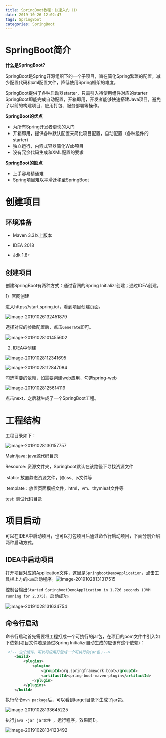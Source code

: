 ```yaml
---
title: SpringBoot教程：快速入门（1）
date: 2019-10-26 12:02:47
tags: SpringBoot
categories: SpringBoot
---
```


# SpringBoot简介

**什么是SpringBoot?**

SpringBoot是Spring开源组织下的一个子项目，旨在简化Spring繁琐的配置，减少配置代码和xml配置文件，降低使用Spring框架的难度。

SpringBoot提供了各种启动器starter，只需引入待使用组件对应的starter SpringBoot即能完成自动配置，开箱即用，开发者能够快速搭建Java项目，避免了以前的构建项目、应用打包、服务部署等操作。

**SpringBoot的优点**

- 为所有Spring开发者更快的入门
- 开箱即用，提供各种默认配置来简化项目配置，自动配置（各种组件的starter）
- 独立运行，内嵌式容器简化Web项目
- 没有冗余代码生成和XML配置的要求

**SpringBoot的缺点**

- 上手容易精通难
- Spring项目难以平滑迁移至SpringBoot

# 创建项目

## 环境准备

- Maven 3.3以上版本

- IDEA 2018

- Jdk 1.8+

## 创建项目

创建SpringBoot有两种方式：通过官网的Spring Initializr创建；通过IDEA创建。

1）官网创建

进入https://start.spring.io/，看到项目创建页面。

![image-20191026132451879](SpringBoot%E6%95%99%E7%A8%8B%EF%BC%9A%E5%BF%AB%E9%80%9F%E5%85%A5%E9%97%A8%EF%BC%881%EF%BC%89/image-20191026132451879.png)

选择对应的参数配置后，点击`Generate`即可。

![image-20191028101455602](SpringBoot%E6%95%99%E7%A8%8B%EF%BC%9A%E5%BF%AB%E9%80%9F%E5%85%A5%E9%97%A8%EF%BC%881%EF%BC%89/image-20191028101455602.png)

2) IDEA中创建

![image-20191028112341695](SpringBoot%E6%95%99%E7%A8%8B%EF%BC%9A%E5%BF%AB%E9%80%9F%E5%85%A5%E9%97%A8%EF%BC%881%EF%BC%89/image-20191028112341695.png)

![image-20191028112847084](SpringBoot%E6%95%99%E7%A8%8B%EF%BC%9A%E5%BF%AB%E9%80%9F%E5%85%A5%E9%97%A8%EF%BC%881%EF%BC%89/image-20191028112847084.png)

勾选需要的依赖，如需要创建web应用，勾选spring-web

![image-20191028125614119](SpringBoot%E6%95%99%E7%A8%8B%EF%BC%9A%E5%BF%AB%E9%80%9F%E5%85%A5%E9%97%A8%EF%BC%881%EF%BC%89/image-20191028125614119.png)

点击next，之后就生成了一个SpringBoot工程。

# 工程结构

工程目录如下：

![image-20191028130157757](SpringBoot%E6%95%99%E7%A8%8B%EF%BC%9A%E5%BF%AB%E9%80%9F%E5%85%A5%E9%97%A8%EF%BC%881%EF%BC%89/image-20191028130157757.png)

Main/java: java源代码目录

Resource: 资源文件夹，Springboot默认在该路径下寻找资源文件

​		static: 放置静态资源文件，如css、js文件等

​		template：放置页面模板文件，html，vm、thymleaf文件等

test: 测试代码目录

# 项目启动

可以在IDEA中启动项目，也可以打包项目后通过命令行启动项目，下面分别介绍两种启动方式。

## IDEA中启动项目

打开项目对应的Application文件，这里是`SpringbootDemoApplication`，点击工具栏上方的`Run`启动程序。![image-20191028131317515](SpringBoot%E6%95%99%E7%A8%8B%EF%BC%9A%E5%BF%AB%E9%80%9F%E5%85%A5%E9%97%A8%EF%BC%881%EF%BC%89/image-20191028131317515.png)

控制台输出`Started SpringbootDemoApplication in 1.726 seconds (JVM running for 2.375)`，启动成功。

![image-20191028131634754](SpringBoot%E6%95%99%E7%A8%8B%EF%BC%9A%E5%BF%AB%E9%80%9F%E5%85%A5%E9%97%A8%EF%BC%881%EF%BC%89/image-20191028131634754.png)

## 命令行启动

命令行启动首先需要将工程打成一个可执行的jar包，在项目的pom文件中引入如下依赖(项目文件若是通过Spring Initializr自动生成的应该有这个依赖)：

```xml
 <!-- 这个插件，可以将应用打包成一个可执行的jar包；-->
    <build>
        <plugins>
            <plugin>
                <groupId>org.springframework.boot</groupId>
                <artifactId>spring-boot-maven-plugin</artifactId>
            </plugin>
        </plugins>
    </build>
```

执行命令`mvn package`后，可以看到target目录下生成了jar包。

![image-20191028133645225](SpringBoot%E6%95%99%E7%A8%8B%EF%BC%9A%E5%BF%AB%E9%80%9F%E5%85%A5%E9%97%A8%EF%BC%881%EF%BC%89/image-20191028133645225.png)

执行`java -jar jar文件 `，运行程序，效果同1)。

![image-20191028134123492](SpringBoot%E6%95%99%E7%A8%8B%EF%BC%9A%E5%BF%AB%E9%80%9F%E5%85%A5%E9%97%A8%EF%BC%881%EF%BC%89/image-20191028134123492.png)
